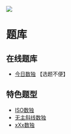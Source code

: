 ![](https://cn.sudoku.today/pic/xsudoku4x2/10389_305615.png)

# 题库

## 在线题库
- [今日数独](https://cn.sudoku.today/g-multi-diagonal-sudoku/) 【选题不便】

## 特色题型
- [ISO数独](ISO数独.md)
- [无主斜线数独](无主斜线数独.md)
- [xXx数独](xXx数独.md)